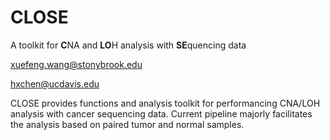 # CLOSE
A toolkit for **C**NA and **LO**H analysis with **SE**quencing data



xuefeng.wang@stonybrook.edu 

hxchen@ucdavis.edu


CLOSE provides functions and analysis toolkit for performancing CNA/LOH analysis with cancer sequencing data. Current pipeline majorly facilitates the analysis based on paired tumor and normal samples.

